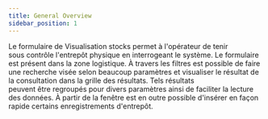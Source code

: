 ```yaml
---
title: General Overview
sidebar_position: 1
---
```


Le formulaire de Visualisation stocks permet à l'opérateur de tenir sous contrôle l'entrepôt physique en interrogeant le système. Le formulaire est présent dans la zone logistique. À travers les filtres est possible de faire une recherche visée selon beaucoup paramètres et visualiser le résultat de la consultation dans la grille des résultats. Tels résultats peuvent être regroupés pour divers paramètres ainsi de faciliter la lecture des données. À partir de la fenêtre est en outre possible d'insérer en façon rapide certains enregistrements d'entrepôt.






